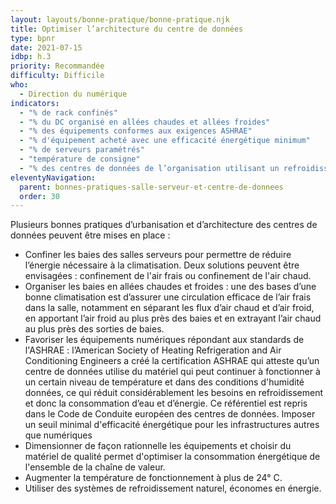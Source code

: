 ```yaml
---
layout: layouts/bonne-pratique/bonne-pratique.njk
title: Optimiser l’architecture du centre de données
type: bpnr
date: 2021-07-15
idbp: h.3
priority: Recommandée
difficulty: Difficile
who:
  - Direction du numérique
indicators:
  - "% de rack confinés"
  - "% du DC organisé en allées chaudes et allées froides"
  - "% des équipements conformes aux exigences ASHRAE"
  - "% d'équipement acheté avec une efficacité énergétique minimum"
  - "% de serveurs paramétrés"
  - "température de consigne"
  - "% des centres de données de l’organisation utilisant un refroidissement naturel"
eleventyNavigation:
  parent: bonnes-pratiques-salle-serveur-et-centre-de-donnees
  order: 30
---
```


Plusieurs bonnes pratiques d’urbanisation et d’architecture des centres de données peuvent être mises en place :
* Confiner les baies des salles serveurs pour permettre de réduire l’énergie nécessaire à la climatisation. Deux solutions peuvent être envisagées : confinement de l'air frais ou confinement de l'air chaud.
* Organiser les baies en allées chaudes et froides : une des bases d’une bonne climatisation est d’assurer une circulation efficace de l’air frais dans la salle, notamment en séparant les flux d’air chaud et d’air froid, en apportant l’air froid au plus près des baies et en extrayant l’air chaud au plus près des sorties de baies.
* Favoriser les équipements numériques répondant aux standards de l'ASHRAE : l’American Society of Heating Refrigeration and Air Conditioning Engineers a créé la certification ASHRAE qui atteste qu’un centre de données utilise du matériel qui peut continuer à fonctionner à un certain niveau de température et dans des conditions d'humidité données, ce qui réduit considérablement les besoins en refroidissement et donc la consommation d’eau et d’énergie. Ce référentiel est repris dans le Code de Conduite européen des centres de données. Imposer un seuil minimal d'efficacité énergétique pour les infrastructures autres que numériques
* Dimensionner de façon rationnelle les équipements et choisir du matériel de qualité permet d'optimiser la consommation énergétique de l'ensemble de la chaîne de valeur.
* Augmenter la température de fonctionnement à plus de 24° C.
* Utiliser des systèmes de refroidissement naturel, économes en énergie.
